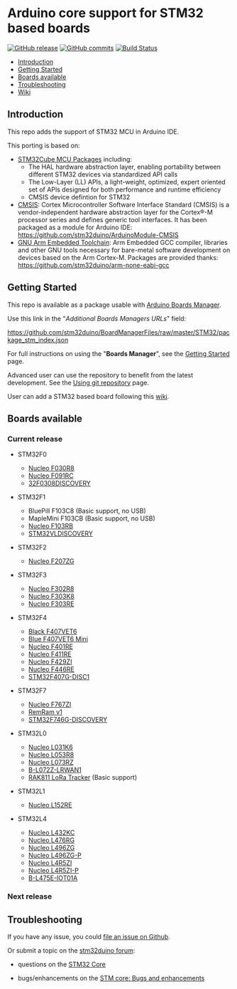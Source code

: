 # Arduino core support for STM32 based boards
[![GitHub release](https://img.shields.io/github/release/stm32duino/Arduino_Core_STM32.svg)](https://github.com/stm32duino/Arduino_Core_STM32/releases/latest)
[![GitHub commits](https://img.shields.io/github/commits-since/stm32duino/Arduino_Core_STM32/1.4.0.svg)](https://github.com/stm32duino/Arduino_Core_STM32/compare/1.4.0...master)
[![Build Status](https://travis-ci.com/stm32duino/Arduino_Core_STM32.svg?branch=master)](https://travis-ci.com/stm32duino/Arduino_Core_STM32)

* [Introduction](https://github.com/stm32duino/Arduino_Core_STM32#Introduction)<br>
* [Getting Started](https://github.com/stm32duino/Arduino_Core_STM32#getting-started)<br>
* [Boards available](https://github.com/stm32duino/Arduino_Core_STM32#boards-available)<br>
* [Troubleshooting](https://github.com/stm32duino/Arduino_Core_STM32#troubleshooting)<br>
* [Wiki](https://github.com/stm32duino/wiki/wiki/)

## Introduction

This repo adds the support of STM32 MCU in Arduino IDE.<br>

This porting is based on:
* [STM32Cube MCU Packages](https://www.st.com/en/embedded-software/stm32cube-mcu-packages.html) including:
    * The HAL hardware abstraction layer, enabling portability between different STM32 devices via standardized API calls
    * The Low-Layer (LL) APIs, a light-weight, optimized, expert oriented set of APIs designed for both performance and runtime efficiency
    * CMSIS device defintion for STM32
* [CMSIS](https://developer.arm.com/embedded/cmsis): Cortex Microcontroller Software Interface Standard (CMSIS) is a vendor-independent hardware abstraction layer for the Cortex®-M processor series and defines generic tool interfaces. It has been packaged as a module for Arduino IDE: https://github.com/stm32duino/ArduinoModule-CMSIS
* [GNU Arm Embedded Toolchain](https://developer.arm.com/open-source/gnu-toolchain/gnu-rm): Arm Embedded GCC compiler, libraries and other GNU tools necessary for bare-metal software development on devices based on the Arm Cortex-M. Packages are provided thanks: https://github.com/stm32duino/arm-none-eabi-gcc


## Getting Started

This repo is available as a package usable with [Arduino Boards Manager](https://www.arduino.cc/en/guide/cores).

Use this link in the "*Additional Boards Managers URLs*" field:

https://github.com/stm32duino/BoardManagerFiles/raw/master/STM32/package_stm_index.json


For full instructions on using the "**Boards Manager**", see the [Getting Started](https://github.com/stm32duino/wiki/wiki/Getting-Started) page.

Advanced user can use the repository to benefit from the latest development. See the [Using git repository](https://github.com/stm32duino/wiki/wiki/Using-git-repository) page.

User can add a STM32 based board following this [wiki](https://github.com/stm32duino/wiki/wiki/Add-a-new-variant-(board)).

## Boards available
### Current release
  * STM32F0
    * [Nucleo F030R8](http://www.st.com/en/evaluation-tools/nucleo-f030r8.html)
    * [Nucleo F091RC](http://www.st.com/en/evaluation-tools/nucleo-f091rc.html)
    * [32F0308DISCOVERY](http://www.st.com/en/evaluation-tools/32f0308discovery.html)

  * STM32F1
    * BluePill F103C8 (Basic support, no USB)
    * MapleMini F103CB (Basic support, no USB)
    * [Nucleo F103RB](http://www.st.com/en/evaluation-tools/nucleo-f103rb.html)
    * [STM32VLDISCOVERY](https://community.st.com/external-link.jspa?url=http%3A%2F%2Fwww.st.com%2Fen%2Fevaluation-tools%2Fstm32vldiscovery.html)

  * STM32F2
    * [Nucleo F207ZG](http://www.st.com/en/evaluation-tools/nucleo-f207zg.html)

  * STM32F3
    * [Nucleo F302R8](http://www.st.com/en/evaluation-tools/nucleo-f302r8.html)
    * [Nucleo F303K8](http://www.st.com/en/evaluation-tools/nucleo-f303k8.html)
    * [Nucleo F303RE](http://www.st.com/en/evaluation-tools/nucleo-f303re.html)
 
  * STM32F4
    * [Black F407VET6](http://wiki.stm32duino.com/index.php?title=STM32F407#.22Black_VET6.22_STM32F407VET6_Variant)
    * [Blue F407VET6 Mini](http://wiki.stm32duino.com/index.php?title=Vcc-gnd.com_STM32F407VET6_Mini)
    * [Nucleo F401RE](http://www.st.com/en/evaluation-tools/nucleo-f401re.html)
    * [Nucleo F411RE](http://www.st.com/en/evaluation-tools/nucleo-f411re.html)
    * [Nucleo F429ZI](http://www.st.com/en/evaluation-tools/nucleo-f429zi.html)
    * [Nucleo F446RE](http://www.st.com/en/evaluation-tools/nucleo-f446re.html)
    * [STM32F407G-DISC1](http://www.st.com/en/evaluation-tools/stm32f4discovery.html)

  * STM32F7
    * [Nucleo F767ZI](http://www.st.com/en/evaluation-tools/nucleo-f767zi.html)
    * [RemRam v1](https://github.com/hasenbanck/remram)
    * [STM32F746G-DISCOVERY](http://www.st.com/en/evaluation-tools/32f746gdiscovery.html)

  * STM32L0
    * [Nucleo L031K6](http://www.st.com/en/evaluation-tools/nucleo-l031k6.html)
    * [Nucleo L053R8](http://www.st.com/en/evaluation-tools/nucleo-l053r8.html)
    * [Nucleo L073RZ](http://www.st.com/en/evaluation-tools/nucleo-l073rz.html)
    * [B-L072Z-LRWAN1](http://www.st.com/en/evaluation-tools/b-l072z-lrwan1.html)
    * [RAK811 LoRa Tracker](https://www.rakwireless.com/en/) (Basic support)

  * STM32L1
    * [Nucleo L152RE](http://www.st.com/en/evaluation-tools/nucleo-l152re.html)

  * STM32L4
    * [Nucleo L432KC](http://www.st.com/en/evaluation-tools/nucleo-l432kc.html)
    * [Nucleo L476RG](http://www.st.com/en/evaluation-tools/nucleo-l476rg.html)
    * [Nucleo L496ZG](http://www.st.com/en/evaluation-tools/nucleo-l496zg.html)
    * [Nucleo L496ZG-P](http://www.st.com/en/evaluation-tools/nucleo-l496zg-p.html)
    * [Nucleo L4R5ZI](http://www.st.com/en/evaluation-tools/nucleo-l4r5zi.html)
    * [Nucleo L4R5ZI-P](http://www.st.com/en/evaluation-tools/nucleo-l4r5zi-p.html)
    * [B-L475E-IOT01A](http://www.st.com/en/evaluation-tools/b-l475e-iot01a.html)

### Next release


## Troubleshooting

If you have any issue, you could [file an issue on Github](https://github.com/stm32duino/Arduino_Core_STM32/issues/new).

Or submit a topic on the [stm32duino forum](http://stm32duino.com):

 * questions on the [STM32 Core](http://stm32duino.com/viewforum.php?f=48)

 * bugs/enhancements on the [STM core: Bugs and enhancements](http://stm32duino.com/viewforum.php?f=49)
